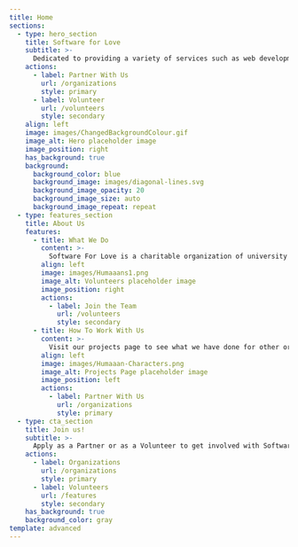 ```yaml
---
title: Home
sections:
  - type: hero_section
    title: Software for Love
    subtitle: >-
      Dedicated to providing a variety of services such as web development, redesigning, and maintenance.
    actions:
      - label: Partner With Us
        url: /organizations
        style: primary
      - label: Volunteer
        url: /volunteers
        style: secondary
    align: left
    image: images/ChangedBackgroundColour.gif
    image_alt: Hero placeholder image
    image_position: right
    has_background: true
    background:
      background_color: blue
      background_image: images/diagonal-lines.svg
      background_image_opacity: 20
      background_image_size: auto
      background_image_repeat: repeat
  - type: features_section
    title: About Us
    features:
      - title: What We Do
        content: >-
          Software For Love is a charitable organization of university students striving to give back to our community using software.
        align: left
        image: images/Humaaans1.png
        image_alt: Volunteers placeholder image
        image_position: right
        actions:
          - label: Join the Team
            url: /volunteers
            style: secondary
      - title: How To Work With Us
        content: >-
          Visit our projects page to see what we have done for other organizations.
        align: left
        image: images/Humaaan-Characters.png
        image_alt: Projects Page placeholder image
        image_position: left
        actions:
          - label: Partner With Us
            url: /organizations
            style: primary
  - type: cta_section
    title: Join us!
    subtitle: >-
      Apply as a Partner or as a Volunteer to get involved with Software for Love
    actions:
      - label: Organizations
        url: /organizations
        style: primary
      - label: Volunteers
        url: /features
        style: secondary
    has_background: true
    background_color: gray
template: advanced
---
```

